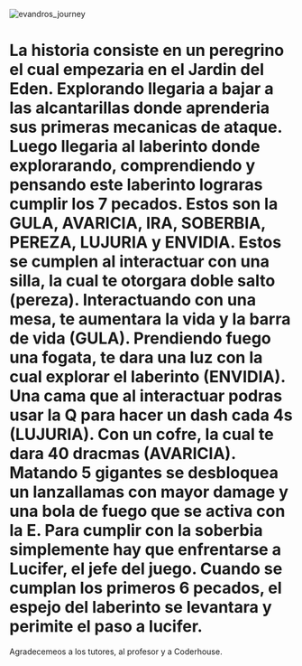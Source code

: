 ![evandros_journey](https://user-images.githubusercontent.com/94655835/168483489-88dc542f-502e-4c22-83c2-b95c6a272543.png)


# La historia consiste en un peregrino el cual empezaria en el Jardin del Eden. Explorando llegaria a bajar a las alcantarillas donde aprenderia sus primeras mecanicas de ataque. Luego llegaria al laberinto donde explorarando, comprendiendo y pensando este laberinto lograras cumplir los 7 pecados. Estos son la GULA, AVARICIA, IRA, SOBERBIA, PEREZA, LUJURIA y ENVIDIA. Estos se cumplen al interactuar con una silla, la cual te otorgara doble salto (pereza). Interactuando con una mesa, te aumentara la vida y la barra de vida (GULA). Prendiendo fuego una fogata, te dara una luz con la cual explorar el laberinto (ENVIDIA). Una cama que al interactuar podras usar la Q para hacer un dash cada 4s (LUJURIA). Con un cofre, la cual te dara 40 dracmas (AVARICIA). Matando 5 gigantes se desbloquea un lanzallamas con mayor damage y una bola de fuego que se activa con la E. Para cumplir con la soberbia simplemente hay que enfrentarse a Lucifer, el jefe del juego. Cuando se cumplan los primeros 6 pecados, el espejo del laberinto se levantara y perimite el paso a lucifer. 


Agradecemeos a los tutores, al profesor y a Coderhouse.
